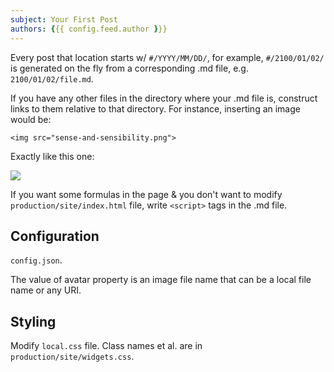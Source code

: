 ```yaml
---
subject: Your First Post
authors: {{{ config.feed.author }}}
---
```


Every post that location starts w/ `#/YYYY/MM/DD/`, for example,
`#/2100/01/02/` is generated on the fly from a corresponding .md file,
e.g. `2100/01/02/file.md`.

If you have any other files in the directory where your .md file is,
construct links to them relative to that directory. For instance,
inserting an image would be:

	<img src="sense-and-sensibility.png">

Exactly like this one:

<img src="sense-and-sensibility.png">

If you want some formulas in the page & you don't want to modify
`production/site/index.html` file, write `<script>` tags in the .md
file.

## Configuration

`config.json`.

The value of avatar property is an image file name that can be a local
file name or any URI.

## Styling

Modify `local.css` file. Class names et al. are in
`production/site/widgets.css`.
